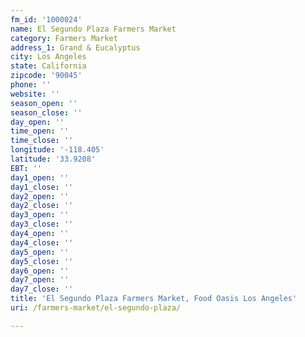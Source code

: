 ```yaml
---
fm_id: '1000024'
name: El Segundo Plaza Farmers Market
category: Farmers Market
address_1: Grand & Eucalyptus
city: Los Angeles
state: California
zipcode: '90045'
phone: ''
website: ''
season_open: ''
season_close: ''
day_open: ''
time_open: ''
time_close: ''
longitude: '-118.405'
latitude: '33.9208'
EBT: ''
day1_open: ''
day1_close: ''
day2_open: ''
day2_close: ''
day3_open: ''
day3_close: ''
day4_open: ''
day4_close: ''
day5_open: ''
day5_close: ''
day6_open: ''
day7_open: ''
day7_close: ''
title: 'El Segundo Plaza Farmers Market, Food Oasis Los Angeles'
uri: /farmers-market/el-segundo-plaza/

---
```

